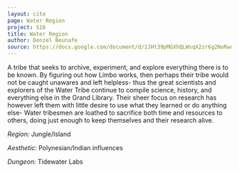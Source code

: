 ```yaml
---
layout: cite
page: Water Region
project: S16
title: Water Region
author: Denzel Beunafe
source: https://docs.google.com/document/d/1JHt39pMGXhQLWsqX2zr6g2NoRwodMRkLx43RGFzTqh8/edit?usp=sharing
---
```

A tribe that seeks to archive, experiment, and explore everything there is to be known. By figuring out how Limbo works, then perhaps their tribe would not be caught unawares and left helpless- thus the great scientists and explorers of the Water Tribe continue to compile science, history, and everything else in the Grand Library. Their sheer focus on research has however left them with little desire to use what they learned or do anything else- Water tribesmen are loathed to sacrifice both time and resources to others, doing just enough to keep themselves and their research alive.

*Region:* Jungle/Island

*Aesthetic:* Polynesian/Indian influences

*Dungeon:* Tidewater Labs
